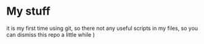 # My stuff

it is my first time using git, so there not any useful 
scripts in my files, so you can dismiss this repo a little while )
